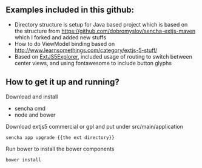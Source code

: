 Examples included in this github:
-------

* Directory structure is setup for Java based project which is based on the structure from https://github.com/dobromyslov/sencha-extjs-maven which I forked and added new stuffs
* How to do ViewModel binding based on http://www.learnsomethings.com/category/extjs-5-stuff/
* Based on [ExtJS5Explorer](https://github.com/existdissolve/ExtJS5Explorer), included usage of routing to switch between center views, and using fontawesome to include button glyphs

How to get it up and running?
-------

Download and install 
* sencha cmd
* node and bower

Download extjs5 commercial or gpl and put under src/main/application

    sencha app upgrade {{the ext directory}}
    
Run bower to install the bower components

    bower install 
    

    
    

